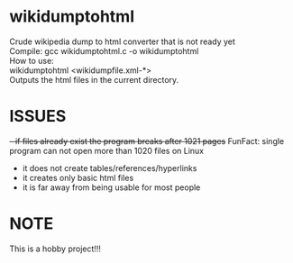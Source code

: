 # wikidumptohtml
Crude wikipedia dump to html converter that is not ready yet<br />
Compile: gcc wikidumptohtml.c -o wikidumptohtml<br />
How to use:<br />
wikidumptohtml <wikidumpfile.xml-*><br />
Outputs the html files in the current directory.
# ISSUES
~~- if files already exist the program breaks after 1021 pages~~ FunFact: single program can not open more than 1020 files on Linux
- it does not create tables/references/hyperlinks
- it creates only basic html files
- it is far away from being usable for most people

# NOTE
This is a hobby project!!!
